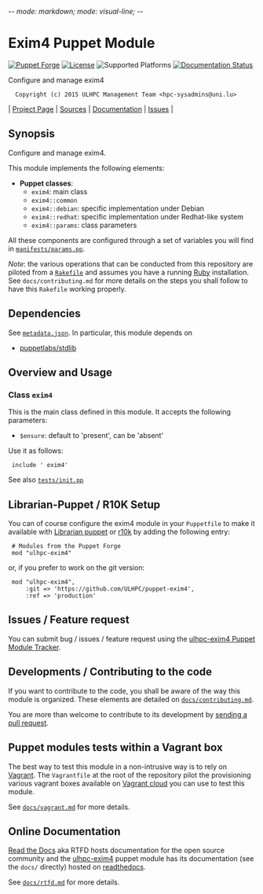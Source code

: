 -*- mode: markdown; mode: visual-line;  -*-

# Exim4 Puppet Module

[![Puppet Forge](http://img.shields.io/puppetforge/v/ulhpc/exim4.svg)](https://forge.puppetlabs.com/ulhpc/exim4)
[![License](http://img.shields.io/:license-GPL3.0-blue.svg)](LICENSE)
![Supported Platforms](http://img.shields.io/badge/platform-debian-lightgrey.svg)
[![Documentation Status](https://readthedocs.org/projects/ulhpc-puppet-exim4/badge/?version=latest)](https://readthedocs.org/projects/ulhpc-puppet-exim4/?badge=latest)

Configure and manage exim4

      Copyright (c) 2015 ULHPC Management Team <hpc-sysadmins@uni.lu>


| [Project Page](https://github.com/ULHPC/puppet-exim4) | [Sources](https://github.com/ULHPC/puppet-exim4) | [Documentation](httpd://ulhpc-puppet-exim4.readthedocs.org/en/latest/) | [Issues](https://github.com/ULHPC/puppet-exim4/issues) |

## Synopsis

Configure and manage exim4.

This module implements the following elements:

* __Puppet classes__:
	- `exim4`: main class
	- `exim4::common`
	- `exim4::debian`: specific implementation under Debian 
	- `exim4::redhat`: specific implementation under Redhat-like system
    - `exim4::params`: class parameters

All these components are configured through a set of variables you will find in
[`manifests/params.pp`](manifests/params.pp).

_Note_: the various operations that can be conducted from this repository are piloted from a [`Rakefile`](https://github.com/ruby/rake) and assumes you have a running [Ruby](https://www.ruby-lang.org/en/) installation.
See `docs/contributing.md` for more details on the steps you shall follow to have this `Rakefile` working properly.

## Dependencies

See [`metadata.json`](metadata.json). In particular, this module depends on

* [puppetlabs/stdlib](https://forge.puppetlabs.com/puppetlabs/stdlib)

## Overview and Usage

### Class `exim4`

This is the main class defined in this module.
It accepts the following parameters:

* `$ensure`: default to 'present', can be 'absent'

Use it as follows:

     include ' exim4'

See also [`tests/init.pp`](tests/init.pp)



## Librarian-Puppet / R10K Setup

You can of course configure the exim4 module in your `Puppetfile` to make it available with [Librarian puppet](http://librarian-puppet.com/) or
[r10k](https://github.com/adrienthebo/r10k) by adding the following entry:

     # Modules from the Puppet Forge
     mod "ulhpc-exim4"

or, if you prefer to work on the git version:

     mod "ulhpc-exim4",
         :git => 'https://github.com/ULHPC/puppet-exim4',
         :ref => 'production'

## Issues / Feature request

You can submit bug / issues / feature request using the [ulhpc-exim4 Puppet Module Tracker](https://github.com/ULHPC/puppet-exim4/issues).

## Developments / Contributing to the code

If you want to contribute to the code, you shall be aware of the way this module is organized.
These elements are detailed on [`docs/contributing.md`](contributing.md).

You are more than welcome to contribute to its development by [sending a pull request](https://help.github.com/articles/using-pull-requests).

## Puppet modules tests within a Vagrant box

The best way to test this module in a non-intrusive way is to rely on [Vagrant](http://www.vagrantup.com/).
The `Vagrantfile` at the root of the repository pilot the provisioning various vagrant boxes available on [Vagrant cloud](https://atlas.hashicorp.com/boxes/search?utf8=%E2%9C%93&sort=&provider=virtualbox&q=svarrette) you can use to test this module.

See [`docs/vagrant.md`](vagrant.md) for more details.

## Online Documentation

[Read the Docs](https://readthedocs.org/) aka RTFD hosts documentation for the open source community and the [ulhpc-exim4]() puppet module has its documentation (see the `docs/` directly) hosted on [readthedocs](http://ulhpc-puppet-exim4.rtfd.org).

See [`docs/rtfd.md`](rtfd.md) for more details.
